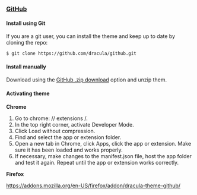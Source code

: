 ### [GitHub](https://github.com/)

#### Install using Git

If you are a git user, you can install the theme and keep up to date by cloning the repo:

    $ git clone https://github.com/dracula/github.git

#### Install manually

Download using the [GitHub .zip download](https://github.com/dracula/github/archive/master.zip) option and unzip them.

#### Activating theme



**Chrome**

1. Go to chrome: // extensions /.
2. In the top right corner, activate Developer Mode.
3. Click Load without compression.
4. Find and select the app or extension folder.
5. Open a new tab in Chrome, click Apps, click the app or extension. Make sure it has been loaded and works properly.
6. If necessary, make changes to the manifest.json file, host the app folder and test it again. Repeat until the app or extension works correctly.


**Firefox**

https://addons.mozilla.org/en-US/firefox/addon/dracula-theme-github/
